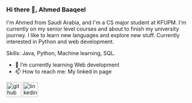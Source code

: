 ### Hi there 👋, Ahmed Baaqeel

I'm Ahmed from Saudi Arabia, and I'm a CS major student at KFUPM.  I'm currently on my senior level courses and about to finish my university journey. I like to learn new languages and explore new stuff. Currently interested in Python and web development.

Skills: Java, Python, Machine learning, SQL.

- 🌱 I’m currently learning Web development  
- 📫 How to reach me: My linked in page  


[<img src='https://cdn.jsdelivr.net/npm/simple-icons@3.0.1/icons/github.svg' alt='github' height='40'>](https://github.com/Ahmedbaaqeel)  [<img src='https://cdn.jsdelivr.net/npm/simple-icons@3.0.1/icons/linkedin.svg' alt='linkedin' height='40'>](https://www.linkedin.com/in/ahmad-baaqeel)

